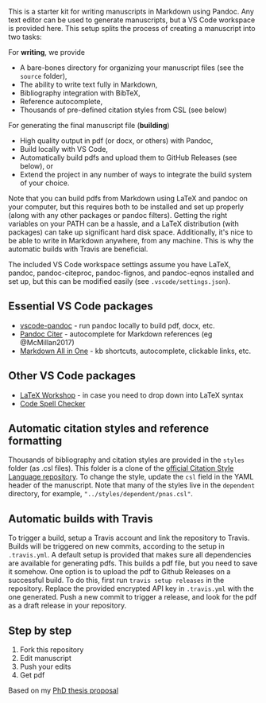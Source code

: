 This is a starter kit for writing manuscripts in Markdown using Pandoc. Any text editor can be used to generate manuscripts, but a VS Code workspace is provided here.
This setup splits the process of creating a manuscript into two tasks:

For **writing**, we provide
* A bare-bones directory for organizing your manuscript files (see the `source` folder),
* The ability to write text fully in Markdown,
* Bibliography integration with BibTeX,
* Reference autocomplete,
* Thousands of pre-defined citation styles from CSL (see below)

For generating the final manuscript file (**building**)
* High quality output in pdf (or docx, or others) with Pandoc,
* Build locally with VS Code,
* Automatically build pdfs and upload them to GitHub Releases (see below), or
* Extend the project in any number of ways to integrate the build system of your choice.

Note that you can build pdfs from Markdown using LaTeX and pandoc on your computer, but this requires both to be installed and set up properly (along with any other packages or pandoc filters). Getting the right variables on your PATH can be a hassle, and a LaTeX distribution (with packages) can take up significant hard disk space. Additionally, it's nice to be able to write in Markdown anywhere, from any machine. This is why the automatic builds with Travis are beneficial.

The included VS Code workspace settings assume you have LaTeX, pandoc, pandoc-citeproc, pandoc-fignos, and pandoc-eqnos installed and set up, but this can be modified easily (see `.vscode/settings.json`).

## Essential VS Code packages

* [vscode-pandoc](https://marketplace.visualstudio.com/items?itemName=DougFinke.vscode-pandoc) - run pandoc locally to build pdf, docx, etc.
* [Pandoc Citer](https://marketplace.visualstudio.com/items?itemName=notZaki.pandocciter) - autocomplete for Markdown references (eg @McMillan2017)
* [Markdown All in One](https://marketplace.visualstudio.com/items?itemName=yzhang.markdown-all-in-one) - kb shortcuts, autocomplete, clickable links, etc.

## Other VS Code packages

* [LaTeX Workshop](https://marketplace.visualstudio.com/items?itemName=James-Yu.latex-workshop) - in case you need to drop down into LaTeX syntax
* [Code Spell Checker](https://marketplace.visualstudio.com/items?itemName=streetsidesoftware.code-spell-checker)

## Automatic citation styles and reference formatting

Thousands of bibliography and citation styles are provided in the `styles` folder (as .csl files). This folder is a clone of the [official Citation Style Language repository](https://github.com/citation-style-language/styles). To change the style, update the `csl` field in the YAML header of the manuscript. Note that many of the styles live in the `dependent` directory, for example, `"../styles/dependent/pnas.csl"`.

## Automatic builds with Travis

To trigger a build, setup a Travis account and link the repository to Travis. Builds will be triggered on new commits, according to the setup in `.travis.yml`. A default setup is provided that makes sure all dependencies are available for generating pdfs. This builds a pdf file, but you need to save it somehow. One option is to upload the pdf to Github Releases on a successful build. To do this, first run `travis setup releases` in the repository. Replace the provided encrypted API key in `.travis.yml` with the one generated. Push a new commit to trigger a release, and look for the pdf as a draft release in your repository.

## Step by step

1. Fork this repository
2. Edit manuscript
3. Push your edits
4. Get pdf

Based on my [PhD thesis proposal](https://github.com/mitchellmcm27/phd-thesis-proposal)
